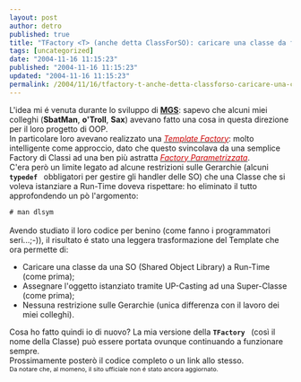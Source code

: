 ```yaml
---
layout: post
author: detro
published: true
title: "TFactory <T> (anche detta ClassForSO): caricare una classe da file a Run-Time in C++..."
tags: [uncategorized]
date: "2004-11-16 11:15:23"
published: "2004-11-16 11:15:23"
updated: "2004-11-16 11:15:23"
permalink: /2004/11/16/tfactory-t-anche-detta-classforso-caricare-una-classe-da-file-a-run-time-in-c/
---
```


<div style="clear:both;"></div>L'idea mi é venuta durante lo sviluppo di <a href="http://www.mandolinux.org/MGS/"><span style="font-weight: bold;">MGS</span></a>: sapevo che alcuni miei colleghi (<span style="font-weight: bold;">SbatMan</span>, <span style="font-weight: bold;">o'Troll</span>, <span style="font-weight: bold;">Sax</span>) avevano fatto una cosa in questa direzione per il loro progetto di OOP.<br />In particolare loro avevano realizzato una <u><span style="color: rgb(204, 0, 0); font-style: italic;">Template Factory</span><span style="color: rgb(0, 0, 0);"></span></u>: molto intelligente come approccio, dato che questo svincolava da una semplice Factory di Classi ad una ben più astratta <u><span style="color: rgb(204, 0, 0); font-style: italic;">Factory Parametrizzata</span></u>.<br />C'era però un limite legato ad alcune restrizioni sulle Gerarchie (alcuni <code> <span style="font-weight: bold;">typedef</span> </code> obbligatori per gestire gli handler delle SO) che una Classe che si voleva istanziare a Run-Time doveva rispettare: ho eliminato il tutto approfondendo un pò l'argomento:<br /><code><br /># man dlsym<br /></code><br />Avendo studiato il loro codice per benino (come fanno i programmatori seri...;-)), il risultato é stato una leggera trasformazione del Template che ora permette di:<br /><ul>   <li>Caricare una classe da una SO (Shared Object Library) a Run-Time (come prima);</li>   <li>Assegnare l'oggetto istanziato tramite UP-Casting ad una Super-Classe (come prima);</li>   <li>Nessuna restrizione sulle Gerarchie (unica differenza con il lavoro dei miei colleghi).</li> </ul> Cosa ho fatto quindi io di nuovo? La mia versione della <code><span style="font-weight: bold;">TFactory <t></t></span></code> (così il nome della Classe) può essere portata ovunque continuando a funzionare sempre.<br />Prossimamente posterò il codice completo o un link allo stesso.<br /><span style="font-size:78%;">Da notare che, al momeno, il sito ufficiale non é stato ancora aggiornato.</span><br /><div style="clear:both; padding-bottom: 0.25em;"></div>
